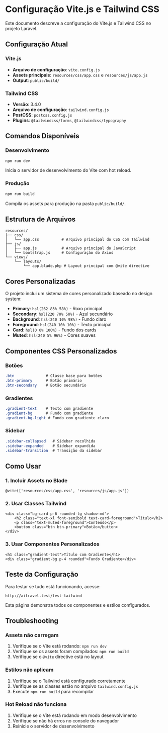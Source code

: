# Configuração Vite.js e Tailwind CSS

Este documento descreve a configuração do Vite.js e Tailwind CSS no projeto Laravel.

## Configuração Atual

### Vite.js
- **Arquivo de configuração**: `vite.config.js`
- **Assets principais**: `resources/css/app.css` e `resources/js/app.js`
- **Output**: `public/build/`

### Tailwind CSS
- **Versão**: 3.4.0
- **Arquivo de configuração**: `tailwind.config.js`
- **PostCSS**: `postcss.config.js`
- **Plugins**: `@tailwindcss/forms`, `@tailwindcss/typography`

## Comandos Disponíveis

### Desenvolvimento
```bash
npm run dev
```
Inicia o servidor de desenvolvimento do Vite com hot reload.

### Produção
```bash
npm run build
```
Compila os assets para produção na pasta `public/build/`.

## Estrutura de Arquivos

```
resources/
├── css/
│   └── app.css          # Arquivo principal do CSS com Tailwind
├── js/
│   ├── app.js           # Arquivo principal do JavaScript
│   └── bootstrap.js     # Configuração do Axios
└── views/
    └── layouts/
        └── app.blade.php # Layout principal com @vite directive
```

## Cores Personalizadas

O projeto inclui um sistema de cores personalizado baseado no design system:

- **Primary**: `hsl(262 83% 58%)` - Roxo principal
- **Secondary**: `hsl(220 70% 50%)` - Azul secundário
- **Background**: `hsl(240 10% 98%)` - Fundo claro
- **Foreground**: `hsl(240 10% 10%)` - Texto principal
- **Card**: `hsl(0 0% 100%)` - Fundo dos cards
- **Muted**: `hsl(240 5% 96%)` - Cores suaves

## Componentes CSS Personalizados

### Botões
```css
.btn              # Classe base para botões
.btn-primary      # Botão primário
.btn-secondary    # Botão secundário
```

### Gradientes
```css
.gradient-text    # Texto com gradiente
.gradient-bg      # Fundo com gradiente
.gradient-bg-light # Fundo com gradiente claro
```

### Sidebar
```css
.sidebar-collapsed   # Sidebar recolhida
.sidebar-expanded    # Sidebar expandida
.sidebar-transition  # Transição da sidebar
```

## Como Usar

### 1. Incluir Assets no Blade
```blade
@vite(['resources/css/app.css', 'resources/js/app.js'])
```

### 2. Usar Classes Tailwind
```blade
<div class="bg-card p-6 rounded-lg shadow-md">
    <h2 class="text-xl font-semibold text-card-foreground">Título</h2>
    <p class="text-muted-foreground">Conteúdo</p>
    <button class="btn btn-primary">Botão</button>
</div>
```

### 3. Usar Componentes Personalizados
```blade
<h1 class="gradient-text">Título com Gradiente</h1>
<div class="gradient-bg p-4 rounded">Fundo Gradiente</div>
```

## Teste da Configuração

Para testar se tudo está funcionando, acesse:
```
http://aitravel.test/test-tailwind
```

Esta página demonstra todos os componentes e estilos configurados.

## Troubleshooting

### Assets não carregam
1. Verifique se o Vite está rodando: `npm run dev`
2. Verifique se os assets foram compilados: `npm run build`
3. Verifique se o `@vite` directive está no layout

### Estilos não aplicam
1. Verifique se o Tailwind está configurado corretamente
2. Verifique se as classes estão no arquivo `tailwind.config.js`
3. Execute `npm run build` para recompilar

### Hot Reload não funciona
1. Verifique se o Vite está rodando em modo desenvolvimento
2. Verifique se não há erros no console do navegador
3. Reinicie o servidor de desenvolvimento

